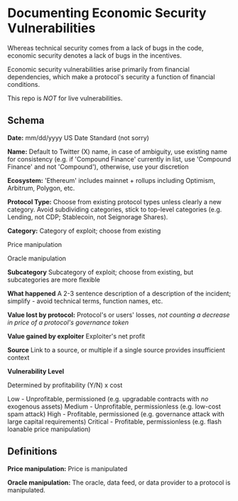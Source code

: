 # Documenting Economic Security Vulnerabilities

Whereas technical security comes from a lack of bugs in the code, economic security denotes a lack of bugs in the incentives.

Economic security vulnerabilities arise primarily from financial dependencies, which make a protocol's security a function of financial conditions.

This repo is _NOT_ for live vulnerabilities.

## Schema

**Date:** mm/dd/yyyy US Date Standard (not sorry)

**Name:** Default to Twitter (X) name, in case of ambiguity, use existing name for consistency (e.g. if 'Compound Finance' currently in list, use 'Compound Finance' and not 'Compound'), otherwise, use your discretion

**Ecosystem:** 'Ethereum' includes mainnet + rollups including Optimism, Arbitrum, Polygon, etc.

**Protocol Type:** Choose from existing protocol types unless clearly a new category. Avoid subdividing categories, stick to top-level categories (e.g. Lending, not CDP; Stablecoin, not Seignorage Shares).

**Category:** Category of exploit; choose from existing

Price manipulation

Oracle manipulation

**Subcategory** Subcategory of exploit; choose from existing, but subcategories are more flexible

**What happened** A 2-3 sentence description of a description of the incident; simplify - avoid technical terms, function names, etc.

**Value lost by protocol:** Protocol's or users' losses, *not counting a decrease in price of a protocol's governance token*

**Value gained by exploiter** Exploiter's net profit

**Source** Link to a source, or multiple if a single source provides insufficient context

**Vulnerability Level**

Determined by profitability (Y/N) x cost

Low - Unprofitable, permissioned (e.g. upgradable contracts with _no_ exogenous assets)
Medium - Unprofitable, permissionless (e.g. low-cost spam attack)
High - Profitable, permissioned (e.g. governance attack with large capital requirements)
Critical - Profitable, permissionless (e.g. flash loanable price manipulation)


## Definitions

**Price manipulation:** Price is manipulated

**Oracle manipulation:** The oracle, data feed, or data provider to a protocol is manipulated.
